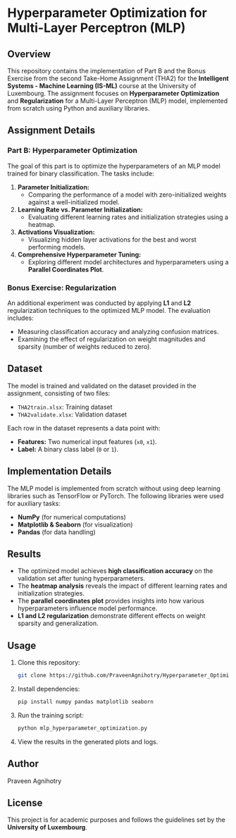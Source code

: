 # Hyperparameter Optimization for Multi-Layer Perceptron (MLP)

## Overview

This repository contains the implementation of Part B and the Bonus Exercise from the second Take-Home Assignment (THA2) for the **Intelligent Systems - Machine Learning (IS-ML)** course at the University of Luxembourg. The assignment focuses on **Hyperparameter Optimization** and **Regularization** for a Multi-Layer Perceptron (MLP) model, implemented from scratch using Python and auxiliary libraries.

## Assignment Details

### Part B: Hyperparameter Optimization

The goal of this part is to optimize the hyperparameters of an MLP model trained for binary classification. The tasks include:

1. **Parameter Initialization:**
   - Comparing the performance of a model with zero-initialized weights against a well-initialized model.
2. **Learning Rate vs. Parameter Initialization:**
   - Evaluating different learning rates and initialization strategies using a heatmap.
3. **Activations Visualization:**
   - Visualizing hidden layer activations for the best and worst performing models.
4. **Comprehensive Hyperparameter Tuning:**
   - Exploring different model architectures and hyperparameters using a **Parallel Coordinates Plot**.

### Bonus Exercise: Regularization

An additional experiment was conducted by applying **L1** and **L2** regularization techniques to the optimized MLP model. The evaluation includes:

- Measuring classification accuracy and analyzing confusion matrices.
- Examining the effect of regularization on weight magnitudes and sparsity (number of weights reduced to zero).

## Dataset

The model is trained and validated on the dataset provided in the assignment, consisting of two files:

- `THA2train.xlsx`: Training dataset
- `THA2validate.xlsx`: Validation dataset

Each row in the dataset represents a data point with:

- **Features:** Two numerical input features (`x0`, `x1`).
- **Label:** A binary class label (`0` or `1`).

## Implementation Details

The MLP model is implemented from scratch without using deep learning libraries such as TensorFlow or PyTorch. The following libraries were used for auxiliary tasks:

- **NumPy** (for numerical computations)
- **Matplotlib & Seaborn** (for visualization)
- **Pandas** (for data handling)

## Results

- The optimized model achieves **high classification accuracy** on the validation set after tuning hyperparameters.
- The **heatmap analysis** reveals the impact of different learning rates and initialization strategies.
- The **parallel coordinates plot** provides insights into how various hyperparameters influence model performance.
- **L1 and L2 regularization** demonstrate different effects on weight sparsity and generalization.

## Usage

1. Clone this repository:
   ```bash
   git clone https://github.com/PraveenAgnihotry/Hyperparameter_Optimization_for_MLP_Network.git
   ```
2. Install dependencies:
   ```bash
   pip install numpy pandas matplotlib seaborn
   ```
3. Run the training script:
   ```bash
   python mlp_hyperparameter_optimization.py
   ```
4. View the results in the generated plots and logs.

## Author

Praveen Agnihotry

## License

This project is for academic purposes and follows the guidelines set by the **University of Luxembourg**.

